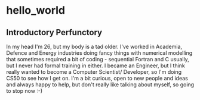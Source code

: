 # hello_world
## Introductory Perfunctory
In my head I'm 26, but my body is a tad older. I've worked in Academia, Defence and Energy industries doing fancy things with numerical modelling that sometimes required a bit of coding - sequential Fortran and C usually, but I never had formal training in either. I became an Engineer, but I think really wanted to become a Computer Scientist/ Developer, so I'm doing CS50 to see how I get on. I'm a bit curious, open to new people and ideas and always happy to help, but don't really like talking about myself, so going to stop now :-)
